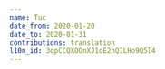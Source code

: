 ```yaml
---
name: Tuc
date_from: 2020-01-20
date_to: 2020-01-31
contributions: translation
l10n_id: 3qpCCQXOOnXJ1oE2hQILHo9Q5I4
---
```

